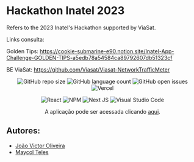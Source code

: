 # Hackathon Inatel 2023

Refers to the 2023 Inatel's Hackathon supported by ViaSat.

Links consulta:

Golden Tips: https://cookie-submarine-e90.notion.site/Inatel-App-Challenge-GOLDEN-TIPS-a5edb78a54584ca89792607db51323cf

BE ViaSat: https://github.com/Viasat/Viasat-NetworkTrafficMeter

<div align="center">

![GitHub repo size](https://img.shields.io/github/repo-size/jvoliveirag/Hackathon-Inatel-2023)
![GitHub language count](https://img.shields.io/github/languages/count/jvoliveirag/Hackathon-Inatel-2023)
![GitHub open issues](https://img.shields.io/github/issues/jvoliveirag/Hackathon-Inatel-2023)
![Vercel](https://vercelbadge.vercel.app/api/jvoliveirag/Hackathon-Inatel-2023)

![React](https://img.shields.io/badge/react-%2320232a.svg?style=for-the-badge&logo=react&logoColor=%2361DAFB)
![NPM](https://img.shields.io/badge/NPM-%23CB3837.svg?style=for-the-badge&logo=npm&logoColor=white)
![Next JS](https://img.shields.io/badge/Next-black?style=for-the-badge&logo=next.js&logoColor=white)
![Visual Studio Code](https://img.shields.io/badge/Visual%20Studio%20Code-0078d7.svg?style=for-the-badge&logo=visual-studio-code&logoColor=white)

A aplicação pode ser acessada clicando <a href='https://hackathon-inatel-2023.vercel.app/'>aqui</a>.

</div>

## Autores:

- [João Victor Oliveira](https://github.com/jvoliveirag)
- [Maycol Teles](https://github.com/MaycolTeles)
